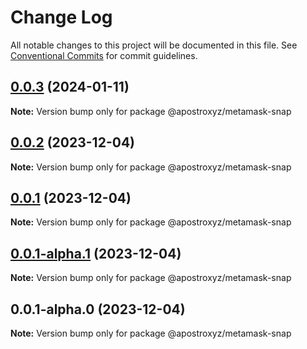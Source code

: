 # Change Log

All notable changes to this project will be documented in this file.
See [Conventional Commits](https://conventionalcommits.org) for commit guidelines.

## [0.0.3](https://github.com/apostroxyz/apostro-metamask-snap/compare/@apostroxyz/metamask-snap@0.0.2...@apostroxyz/metamask-snap@0.0.3) (2024-01-11)

**Note:** Version bump only for package @apostroxyz/metamask-snap

## [0.0.2](https://github.com/apostroxyz/apostro-metamask-snap/compare/@apostroxyz/metamask-snap@0.0.1...@apostroxyz/metamask-snap@0.0.2) (2023-12-04)

**Note:** Version bump only for package @apostroxyz/metamask-snap

## [0.0.1](https://github.com/apostroxyz/apostro-metamask-snap/compare/@apostroxyz/metamask-snap@0.0.1-alpha.1...@apostroxyz/metamask-snap@0.0.1) (2023-12-04)

**Note:** Version bump only for package @apostroxyz/metamask-snap

## [0.0.1-alpha.1](https://github.com/apostroxyz/apostro-metamask-snap/compare/@apostroxyz/metamask-snap@0.0.1-alpha.0...@apostroxyz/metamask-snap@0.0.1-alpha.1) (2023-12-04)

**Note:** Version bump only for package @apostroxyz/metamask-snap

## 0.0.1-alpha.0 (2023-12-04)

**Note:** Version bump only for package @apostroxyz/metamask-snap
